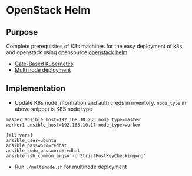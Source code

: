 # OpenStack Helm

## Purpose

Complete prerequisites of K8s machines for the easy deployment of k8s and openstack using opensource [openstack helm](https://docs.openstack.org/openstack-helm/latest/)

* [Gate-Based Kubernetes](https://docs.openstack.org/openstack-helm/latest/install/kubernetes-gate.html)
* [Multi node deployment](https://docs.openstack.org/openstack-helm/latest/install/multinode.html)

## Implementation

- Update K8s node information and auth creds in inventory. `node_type` in above snippet is K8S node type

```
master ansible_host=192.168.10.235 node_type=master
worker1 ansible_host=192.168.10.17 node_type=worker

[all:vars]
ansible_user=ubuntu
ansible_password=redhat
ansible_sudo_password=redhat
ansible_ssh_common_args='-o StrictHostKeyChecking=no'
```

- Run `./multinode.sh` for multinode deployment

